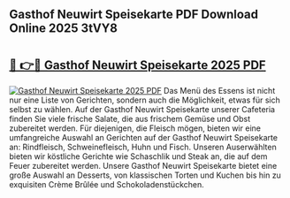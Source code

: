 ## Gasthof Neuwirt Speisekarte PDF Download Online 2025 3tVY8

# <h2><a href="http://gcddvbm.nevu.top/?p=Gasthof+Neuwirt+Speisekarte">🔗 👉🔴 Gasthof Neuwirt Speisekarte 2025 PDF</a></h2>

[![Gasthof Neuwirt Speisekarte 2025 PDF](https://i.imgur.com/dBaPXMq.png)](http://gcddvbm.nevu.top/?p=Gasthof+Neuwirt+Speisekarte)
Das Menü des Essens ist nicht nur eine Liste von Gerichten, sondern auch die Möglichkeit, etwas für sich selbst zu wählen. Auf der Gasthof Neuwirt Speisekarte unserer Cafeteria finden Sie viele frische Salate, die aus frischem Gemüse und Obst zubereitet werden. Für diejenigen, die Fleisch mögen, bieten wir eine umfangreiche Auswahl an Gerichten auf der Gasthof Neuwirt Speisekarte an: Rindfleisch, Schweinefleisch, Huhn und Fisch. Unseren Auserwählten bieten wir köstliche Gerichte wie Schaschlik und Steak an, die auf dem Feuer zubereitet werden. Unsere Gasthof Neuwirt Speisekarte bietet eine große Auswahl an Desserts, von klassischen Torten und Kuchen bis hin zu exquisiten Crème Brûlée und Schokoladenstückchen.
